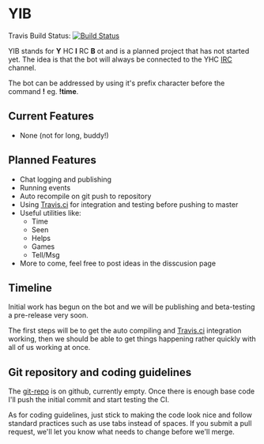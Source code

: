 YIB
===
Travis Build Status: [![Build Status](https://travis-ci.org/Youth-Hackers-Club/YIB.png)](https://travis-ci.org/Youth-Hackers-Club/YIB) 

YIB stands for **Y** HC  **I** RC  **B** ot and is a planned project that has not started yet. The idea is that the bot will always be connected to the YHC [IRC](http://wiki.youthhackersclub.com/index.php?title=IRC) channel.

The bot can be addressed by using it's prefix character before the command **!** eg. **!time**.

## Current Features ##

* None (not for long, buddy!)

## Planned Features ##

* Chat logging and publishing
* Running events
* Auto recompile on git push to repository
* Using [Travis.ci](https://travis-ci.org/) for integration and testing before pushing to master
* Useful utilities like:
    * Time
    * Seen
    * Helps
    * Games
    * Tell/Msg
* More to come, feel free to post ideas in the disscusion page


## Timeline ##

Initial work has begun on the bot and we will be publishing and beta-testing a pre-release very soon.

The first steps will be to get the auto compiling and [Travis.ci](https://travis-ci.org/) integration working, then we should be able to get things happening rather quickly with all of us working at once.

## Git repository and coding guidelines ##

The [git-repo](https://github.com/Youth-Hackers-Club/YIB/) is on github, currently empty. Once there is enough base code I'll push the initial commit and start testing the CI.

As for coding guidelines, just stick to making the code look nice and follow standard practices such as use tabs instead of spaces. If you submit a pull request, we'll let you know what needs to change before we'll merge.

